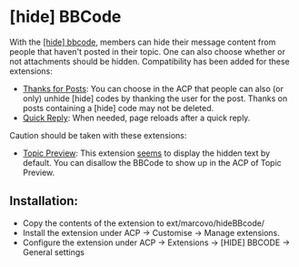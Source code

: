 # [hide] BBCode

With the [[hide] bbcode][5], members can hide their message content from people that haven't posted in their topic. One can also choose whether or not attachments should be hidden.
Compatibility has been added for these extensions:
 * [Thanks for Posts][1]: You can choose in the ACP that people can also (or only) unhide [hide] codes by thanking the user for the post. Thanks on posts containing a [hide] code may not be deleted.
 * [Quick Reply][2]: When needed, page reloads after a quick reply.

Caution should be taken with these extensions:
 * [Topic Preview][3]: This extension [seems][4] to display the hidden text by default. You can disallow the BBCode to show up in the ACP of Topic Preview.

## Installation:
 * Copy the contents of the extension to ext/marcovo/hideBBcode/
 * Install the extension under ACP -> Customise -> Manage extensions.
 * Configure the extension under ACP -> Extensions -> [HIDE] BBCODE -> General settings


 [1]: https://github.com/rxu/thanks_for_posts
 [2]: https://github.com/Tatiana5/QuickReply
 [3]: https://github.com/VSEphpbb/topicpreview
 [4]: https://www.phpbb.com/community/viewtopic.php?p=14164491#p14164491
 [5]: https://www.phpbb.com/community/viewtopic.php?f=456&t=2279486
